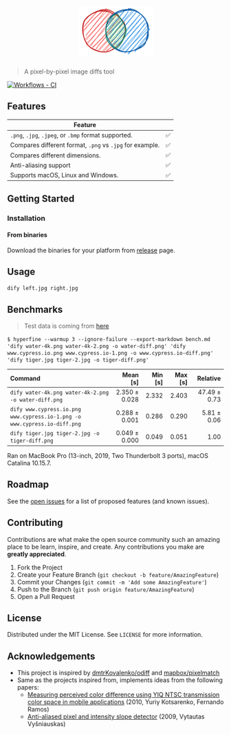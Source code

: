 <h1 align="center">
  <a href="https://github.com/jihchi/dify"><img src="logo.png" alt="Dify Logo" /></a>
</h1>

> A pixel-by-pixel image diffs tool

[![Workflows - CI][workflows-ci-shield]][workflows-ci-url]

## Features

| Feature                                                  |     |
| -------------------------------------------------------- | --- |
| `.png`, `.jpg`, `.jpeg`, or `.bmp` format supported.     | ✅  |
| Compares different format, `.png` vs `.jpg` for example. | ✅  |
| Compares different dimensions.                           | ✅  |
| Anti-aliasing support                                    | ✅  |
| Supports macOS, Linux and Windows.                       | ✅  |

## Getting Started

### Installation

#### From binaries

Download the binaries for your platform from [release](https://github.com/jihchi/dify/releases) page.

## Usage

```
dify left.jpg right.jpg
```

## Benchmarks

>  Test data is coming from [here](https://github.com/dmtrKovalenko/odiff/tree/main/images)

```
$ hyperfine --warmup 3 --ignore-failure --export-markdown bench.md 'dify water-4k.png water-4k-2.png -o water-diff.png' 'dify www.cypress.io.png www.cypress.io-1.png -o www.cypress.io-diff.png' 'dify tiger.jpg tiger-2.jpg -o tiger-diff.png'
```

| Command | Mean [s] | Min [s] | Max [s] | Relative |
|:---|---:|---:|---:|---:|
| `dify water-4k.png water-4k-2.png -o water-diff.png` | 2.350 ± 0.028 | 2.332 | 2.403 | 47.49 ± 0.73 |
| `dify www.cypress.io.png www.cypress.io-1.png -o www.cypress.io-diff.png` | 0.288 ± 0.001 | 0.286 | 0.290 | 5.81 ± 0.06 |
| `dify tiger.jpg tiger-2.jpg -o tiger-diff.png` | 0.049 ± 0.000 | 0.049 | 0.051 | 1.00 |


Ran on MacBook Pro (13-inch, 2019, Two Thunderbolt 3 ports), macOS Catalina 10.15.7.

## Roadmap

See the [open issues](https://github.com/jihchi/dify/issues) for a list of proposed features (and known issues).

## Contributing

Contributions are what make the open source community such an amazing place to be learn, inspire, and create. Any contributions you make are **greatly appreciated**.

1. Fork the Project
2. Create your Feature Branch (`git checkout -b feature/AmazingFeature`)
3. Commit your Changes (`git commit -m 'Add some AmazingFeature'`)
4. Push to the Branch (`git push origin feature/AmazingFeature`)
5. Open a Pull Request

## License

Distributed under the MIT License. See `LICENSE` for more information.

<!-- ACKNOWLEDGEMENTS -->

## Acknowledgements

- This project is inspired by [dmtrKovalenko/odiff](https://github.com/dmtrKovalenko/odiff) and [mapbox/pixelmatch](https://github.com/mapbox/pixelmatch)
- Same as the projects inspired from, implements ideas from the following papers:
  - [Measuring perceived color difference using YIQ NTSC transmission color space in mobile applications](http://www.progmat.uaem.mx:8080/artVol2Num2/Articulo3Vol2Num2.pdf) (2010, Yuriy Kotsarenko, Fernando Ramos)
  - [Anti-aliased pixel and intensity slope detector](https://www.researchgate.net/publication/234126755_Anti-aliased_Pixel_and_Intensity_Slope_Detector) (2009, Vytautas Vyšniauskas)

[workflows-ci-shield]: https://github.com/jihchi/dify/workflows/CI/badge.svg
[workflows-ci-url]: https://github.com/jihchi/dify/actions?query=workflow%3ACI
